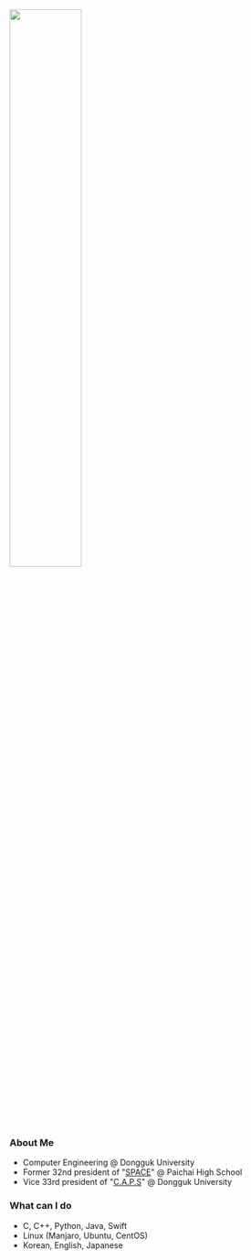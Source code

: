 <img src="https://user-images.githubusercontent.com/13748138/94645810-c04fdf80-0327-11eb-8ac8-bb5225c5b217.jpg" width="50%">

### About Me 
- Computer Engineering @ Dongguk University
- Former 32nd president of "[SPACE](https://paichai.space)" @ Paichai High School
- Vice 33rd president of "[C.A.P.S](https://caps.dongguk.edu)" @ Dongguk University

### What can I do
- C, C++, Python, Java, Swift
- Linux (Manjaro, Ubuntu, CentOS)
- Korean, English, Japanese
